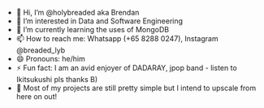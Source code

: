 - 👋 Hi, I’m @holybreaded aka Brendan
- 👀 I’m interested in Data and Software Engineering
- 🌱 I’m currently learning the uses of MongoDB
- 📫 How to reach me: Whatsapp (+65 8288 0247), Instagram @breaded_lyb
- 😄 Pronouns: he/him
- ⚡ Fun fact: I am an avid enjoyer of DADARAY, jpop band - listen to Ikitsukushi pls thanks B)
- 🔰 Most of my projects are still pretty simple but I intend to upscale from here on out!
